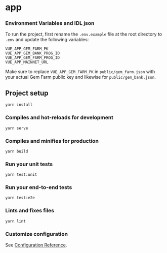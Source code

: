 # app

### Environment Variables and IDL json

To run the project, first rename the `.env.example` file at the root directory to `.env` and update the following variables:

```
VUE_APP_GEM_FARM_PK
VUE_APP_GEM_BANK_PROG_ID
VUE_APP_GEM_FARM_PROG_ID
VUE_APP_MAINNET_URL
```

Make sure to replace `VUE_APP_GEM_FARM_PK` in `public/gem_farm.json` with your actual Gem Farm public key and likewise for `public/gem_bank.json`.


## Project setup

```
yarn install
```

### Compiles and hot-reloads for development

```
yarn serve
```

### Compiles and minifies for production

```
yarn build
```

### Run your unit tests

```
yarn test:unit
```

### Run your end-to-end tests

```
yarn test:e2e
```

### Lints and fixes files

```
yarn lint
```

### Customize configuration

See [Configuration Reference](https://cli.vuejs.org/config/).
